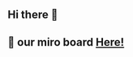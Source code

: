 ## Hi there 👋

## 🌈 our miro board [Here!](https://miro.com/welcomeonboard/dnVzd0pWQ1lKSmNJWFJLTzQyTDduMGNrVWFVMlh3dzB2QzZPV3ZiT3oxWDJxM3ZBS2QxNm1wNG83QTdnYmpidHwzNDU4NzY0NTU5NDIzMzY5OTUwfDI=?share_link_id=503715730236)

<!--

**Here are some ideas to get you started:**

🙋‍♀️ A short introduction - what is your organization all about?
🌈 Contribution guidelines - how can the community get involved?
👩‍💻 Useful resources - where can the community find your docs? Is there anything else the community should know?
🍿 Fun facts - what does your team eat for breakfast?
🧙 Remember, you can do mighty things with the power of [Markdown](https://docs.github.com/github/writing-on-github/getting-started-with-writing-and-formatting-on-github/basic-writing-and-formatting-syntax)
-->
